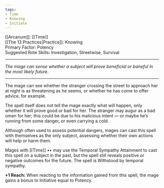 ```yaml
---
tags:
- Time
- Knowing
- Initiate
---
```


[[Arcanum]]: [[Time]]\
[[The 13 Practices|Practice]]: Knowing\
Primary Factor: Potency\
Suggested Rote Skills: Investigation, Streetwise, Survival

---

_The mage can sense whether a subject will prove beneficial or baneful in the most likely future._

---

The mage can see whether the stranger crossing the street to approach her at night is as threatening as he seems, or whether he has come to offer advice, for example.

The spell itself does not tell the mage exactly what will happen, only whether it will prove good or bad for her. The stranger may augur as a bad omen for her; this could be due to his malicious intent — or maybe he’s running from some danger, or even carrying a cold.

Although often used to assess potential dangers, mages can cast this spell with themselves as the only subject, assessing whether their own actions will help or harm them.

Mages with [[Time]] •• may use the Temporal Sympathy Attainment to cast this spell on a subject in the past, but the spell still reveals positive or negative outcomes for the future. The spell is Withstood by temporal sympathy.

**+1 Reach:** When reacting to the information gained from this spell, the mage gains a bonus to Initiative equal to Potency.